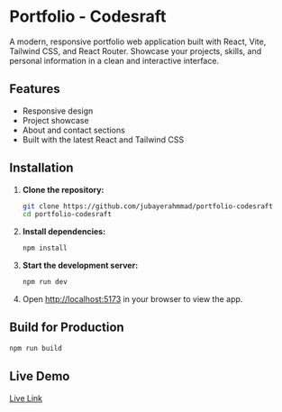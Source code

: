 # Portfolio - Codesraft

A modern, responsive portfolio web application built with React, Vite, Tailwind CSS, and React Router. Showcase your projects, skills, and personal information in a clean and interactive interface.

## Features

- Responsive design
- Project showcase
- About and contact sections
- Built with the latest React and Tailwind CSS

## Installation

1. **Clone the repository:**
   ```bash
   git clone https://github.com/jubayerahmmad/portfolio-codesraft
   cd portfolio-codesraft
   ```
2. **Install dependencies:**
   ```bash
   npm install
   ```
3. **Start the development server:**
   ```bash
   npm run dev
   ```
4. Open [http://localhost:5173](http://localhost:5173) in your browser to view the app.

## Build for Production

```bash
npm run build
```

## Live Demo

[Live Link](#)
